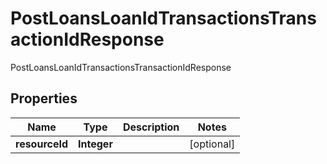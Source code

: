 

# PostLoansLoanIdTransactionsTransactionIdResponse

PostLoansLoanIdTransactionsTransactionIdResponse
## Properties

Name | Type | Description | Notes
------------ | ------------- | ------------- | -------------
**resourceId** | **Integer** |  |  [optional]



